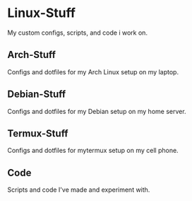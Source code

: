 # Linux-Stuff
My custom configs, scripts, and code i work on. 

## Arch-Stuff
Configs and dotfiles for my Arch Linux setup on my laptop.

## Debian-Stuff
Configs and dotfiles for my Debian setup on my home server. 

## Termux-Stuff
Configs and dotfiles for mytermux setup on my cell phone.

## Code
Scripts and code I've made and experiment with. 
